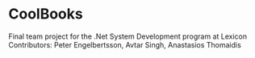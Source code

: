 # CoolBooks
Final team project for the .Net System Development program at Lexicon
Contributors: Peter Engelbertsson, Avtar Singh, Anastasios Thomaidis
